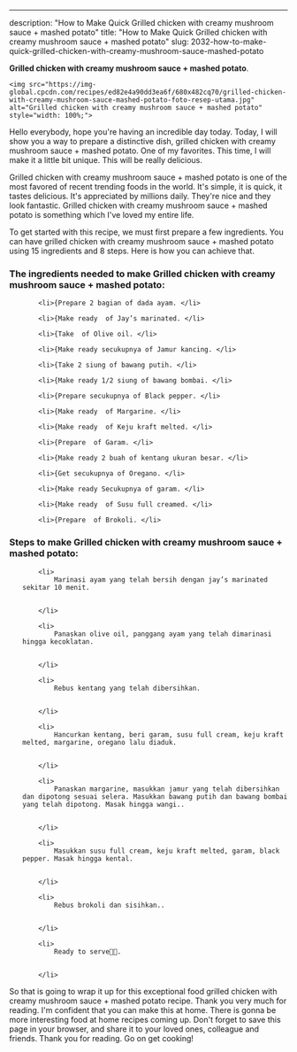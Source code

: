 ---
description: "How to Make Quick Grilled chicken with creamy mushroom sauce + mashed potato"
title: "How to Make Quick Grilled chicken with creamy mushroom sauce + mashed potato"
slug: 2032-how-to-make-quick-grilled-chicken-with-creamy-mushroom-sauce-mashed-potato

<p>
	<strong>Grilled chicken with creamy mushroom sauce + mashed potato</strong>. 
	
</p>
<p>
	
	<img src="https://img-global.cpcdn.com/recipes/ed82e4a90dd3ea6f/680x482cq70/grilled-chicken-with-creamy-mushroom-sauce-mashed-potato-foto-resep-utama.jpg" alt="Grilled chicken with creamy mushroom sauce + mashed potato" style="width: 100%;">
	
	
</p>
<p>
	Hello everybody, hope you're having an incredible day today. Today, I will show you a way to prepare a distinctive dish, grilled chicken with creamy mushroom sauce + mashed potato. One of my favorites. This time, I will make it a little bit unique. This will be really delicious.
</p>
	
<p>
	Grilled chicken with creamy mushroom sauce + mashed potato is one of the most favored of recent trending foods in the world. It's simple, it is quick, it tastes delicious. It's appreciated by millions daily. They're nice and they look fantastic. Grilled chicken with creamy mushroom sauce + mashed potato is something which I've loved my entire life.
</p>
<p>
	
</p>

<p>
To get started with this recipe, we must first prepare a few ingredients. You can have grilled chicken with creamy mushroom sauce + mashed potato using 15 ingredients and 8 steps. Here is how you can achieve that.
</p>

<h3>The ingredients needed to make Grilled chicken with creamy mushroom sauce + mashed potato:</h3>

<ol>
	
		<li>{Prepare 2 bagian of dada ayam. </li>
	
		<li>{Make ready  of Jay’s marinated. </li>
	
		<li>{Take  of Olive oil. </li>
	
		<li>{Make ready secukupnya of Jamur kancing. </li>
	
		<li>{Take 2 siung of bawang putih. </li>
	
		<li>{Make ready 1/2 siung of bawang bombai. </li>
	
		<li>{Prepare secukupnya of Black pepper. </li>
	
		<li>{Make ready  of Margarine. </li>
	
		<li>{Make ready  of Keju kraft melted. </li>
	
		<li>{Prepare  of Garam. </li>
	
		<li>{Make ready 2 buah of kentang ukuran besar. </li>
	
		<li>{Get secukupnya of Oregano. </li>
	
		<li>{Make ready Secukupnya of garam. </li>
	
		<li>{Make ready  of Susu full creamed. </li>
	
		<li>{Prepare  of Brokoli. </li>
	
</ol>
<p>
	
</p>

<h3>Steps to make Grilled chicken with creamy mushroom sauce + mashed potato:</h3>

<ol>
	
		<li>
			Marinasi ayam yang telah bersih dengan jay’s marinated sekitar 10 menit.
			
			
		</li>
	
		<li>
			Panaskan olive oil, panggang ayam yang telah dimarinasi hingga kecoklatan.
			
			
		</li>
	
		<li>
			Rebus kentang yang telah dibersihkan.
			
			
		</li>
	
		<li>
			Hancurkan kentang, beri garam, susu full cream, keju kraft melted, margarine, oregano lalu diaduk.
			
			
		</li>
	
		<li>
			Panaskan margarine, masukkan jamur yang telah dibersihkan dan dipotong sesuai selera. Masukkan bawang putih dan bawang bombai yang telah dipotong. Masak hingga wangi..
			
			
		</li>
	
		<li>
			Masukkan susu full cream, keju kraft melted, garam, black pepper. Masak hingga kental.
			
			
		</li>
	
		<li>
			Rebus brokoli dan sisihkan..
			
			
		</li>
	
		<li>
			Ready to serve👌🏻.
			
			
		</li>
	
</ol>

<p>
	
</p>

<p>
	So that is going to wrap it up for this exceptional food grilled chicken with creamy mushroom sauce + mashed potato recipe. Thank you very much for reading. I'm confident that you can make this at home. There is gonna be more interesting food at home recipes coming up. Don't forget to save this page in your browser, and share it to your loved ones, colleague and friends. Thank you for reading. Go on get cooking!
</p>
